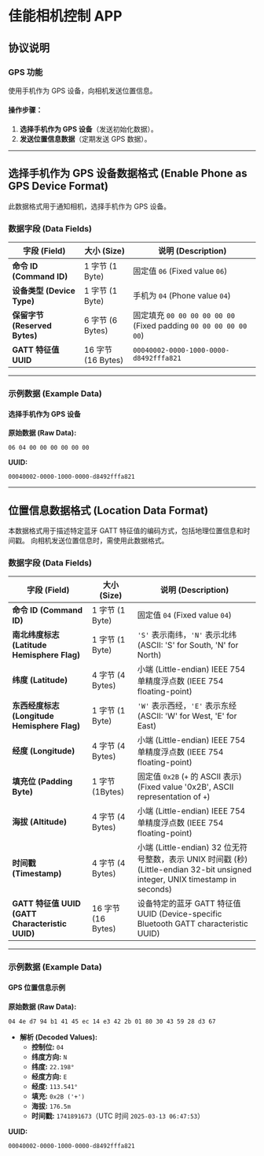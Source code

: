 # **佳能相机控制 APP**

## **协议说明**

### **GPS 功能**

使用手机作为 GPS 设备，向相机发送位置信息。

#### **操作步骤：**

1. **选择手机作为 GPS 设备**（发送初始化数据）。
2. **发送位置信息数据**（定期发送 GPS 数据）。

------

## **选择手机作为 GPS 设备数据格式 (Enable Phone as GPS Device Format)**

此数据格式用于通知相机，选择手机作为 GPS 设备。

### **数据字段 (Data Fields)**

| **字段 (Field)**              | **大小 (Size)**    | **说明 (Description)**                                       |
| ----------------------------- | ------------------ | ------------------------------------------------------------ |
| **命令 ID (Command ID)**      | 1 字节 (1 Byte)    | 固定值 `06` (Fixed value `06`)                               |
| **设备类型 (Device Type)** | 1 字节 (1 Byte)    | 手机为 `04` (Phone value `04`)                        |
| **保留字节 (Reserved Bytes)** | 6 字节 (6 Bytes)   | 固定填充 `00 00 00 00 00 00` (Fixed padding `00 00 00 00 00 00`) |
| **GATT 特征值 UUID**          | 16 字节 (16 Bytes) | `00040002-0000-1000-0000-d8492fffa821`                       |

------

### **示例数据 (Example Data)**

#### **选择手机作为 GPS 设备**

**原始数据 (Raw Data):**

```
06 04 00 00 00 00 00 00
```

**UUID:**

```
00040002-0000-1000-0000-d8492fffa821
```

------

## **位置信息数据格式 (Location Data Format)**

本数据格式用于描述特定蓝牙 GATT 特征值的编码方式，包括地理位置信息和时间戳。
 向相机发送位置信息时，需使用此数据格式。

### **数据字段 (Data Fields)**

| **字段 (Field)**                                | **大小 (Size)**    | **说明 (Description)**                                       |
| ----------------------------------------------- | ------------------ | ------------------------------------------------------------ |
| **命令 ID (Command ID)**                        | 1 字节 (1 Byte)    | 固定值 `04` (Fixed value `04`)                               |
| **南北纬度标志 (Latitude Hemisphere Flag)**     | 1 字节 (1 Byte)    | `'S'` 表示南纬，`'N'` 表示北纬 (ASCII: 'S' for South, 'N' for North) |
| **纬度 (Latitude)**                             | 4 字节 (4 Bytes)   | 小端 (Little-endian) IEEE 754 单精度浮点数 (IEEE 754 floating-point) |
| **东西经度标志 (Longitude Hemisphere Flag)**    | 1 字节 (1 Byte)    | `'W'` 表示西经，`'E'` 表示东经 (ASCII: 'W' for West, 'E' for East) |
| **经度 (Longitude)**                            | 4 字节 (4 Bytes)   | 小端 (Little-endian) IEEE 754 单精度浮点数 (IEEE 754 floating-point) |
| **填充位 (Padding Byte)**                       | 1 字节 (1Bytes)    | 固定值 `0x2B` (`+` 的 ASCII 表示) (Fixed value '0x2B', ASCII representation of `+`) |
| **海拔 (Altitude)**                             | 4 字节 (4 Bytes)   | 小端 (Little-endian) IEEE 754 单精度浮点数 (IEEE 754 floating-point) |
| **时间戳 (Timestamp)**                          | 4 字节 (4 Bytes)   | 小端 (Little-endian) 32 位无符号整数，表示 UNIX 时间戳 (秒) (Little-endian 32-bit unsigned integer, UNIX timestamp in seconds) |
| **GATT 特征值 UUID (GATT Characteristic UUID)** | 16 字节 (16 Bytes) | 设备特定的蓝牙 GATT 特征值 UUID (Device-specific Bluetooth GATT characteristic UUID) |

------

### **示例数据 (Example Data)**

#### **GPS 位置信息示例**

**原始数据 (Raw Data):**

```
04 4e d7 94 b1 41 45 ec 14 e3 42 2b 01 80 30 43 59 28 d3 67
```

- **解析 (Decoded Values):**
  - **控制位:** `04`
  - **纬度方向:** `N`
  - **纬度:** `22.198°`
  - **经度方向:** `E`
  - **经度:** `113.541°`
  - **填充:** `0x2B ('+')`
  - **海拔:** `176.5m`
  - **时间戳:** `1741891673`（UTC 时间 `2025-03-13 06:47:53`）

**UUID:**

```
00040002-0000-1000-0000-d8492fffa821
```

